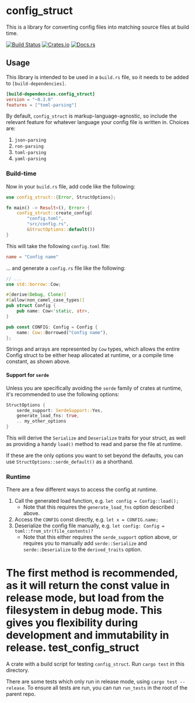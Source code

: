 config_struct
===

This is a library for converting config files into matching source files at build time.

[![Build Status](https://travis-ci.org/Mistodon/config_struct.svg?branch=master)](https://travis-ci.org/Mistodon/config_struct)
[![Crates.io](https://img.shields.io/crates/v/config_struct.svg)](https://crates.io/crates/config_struct)
[![Docs.rs](https://docs.rs/config_struct/badge.svg)](https://docs.rs/config_struct/0.3.0/config_struct/)

## Usage

This library is intended to be used in a `build.rs` file, so it needs to be added to `[build-dependencies]`.

```toml
[build-dependencies.config_struct]
version = "~0.3.0"
features = ["toml-parsing"]
```

By default, `config_struct` is markup-language-agnostic, so include the relevant feature for whatever language your config file is written in. Choices are:

1.  `json-parsing`
2.  `ron-parsing`
3.  `toml-parsing`
4.  `yaml-parsing`

### Build-time

Now in your `build.rs` file, add code like the following:

```rust
use config_struct::{Error, StructOptions};

fn main() -> Result<(), Error> {
    config_struct::create_config(
        "config.toml",
        "src/config.rs",
        &StructOptions::default())
}
```

This will take the following `config.toml` file:

```toml
name = "Config name"
```

... and generate a `config.rs` file like the following:

```rust
// ...
use std::borrow::Cow;

#[derive(Debug, Clone)]
#[allow(non_camel_case_types)]
pub struct Config {
    pub name: Cow<'static, str>,
}

pub const CONFIG: Config = Config {
    name: Cow::Borrowed("Config name"),
};
```

Strings and arrays are represented by `Cow` types, which allows the entire Config struct to be either heap allocated at runtime, or a compile time constant, as shown above.

#### Support for `serde`

Unless you are specifically avoiding the `serde` family of crates at runtime, it's recommended to use the following options:

```rust
StructOptions {
    serde_support: SerdeSupport::Yes,
    generate_load_fns: true,
    .. my_other_options
}
```

This will derive the `Serialize` and `Deserialize` traits for your struct, as well as providing a handy `load()` method to read and parse the file at runtime.

If these are the only options you want to set beyond the defaults, you can use `StructOptions::serde_default()` as a shorthand.

### Runtime

There are a few different ways to access the config at runtime.

1.  Call the generated load function, e.g. `let config = Config::load();`
    - Note that this requires the `generate_load_fns` option described above.
2.  Access the `CONFIG` const directly, e.g. `let x = CONFIG.name;`
3.  Deserialize the config file manually, e.g. `let config: Config = toml::from_str(file_contents)?`
    - Note that this either requires the `serde_support` option above, or requires you to manually add `serde::Serialize` and `serde::Deserialize` to the `derived_traits` option.

The first method is recommended, as it will return the const value in release mode, but load from the filesystem in debug mode. This gives you flexibility during development and immutability in release.
test_config_struct
===

A crate with a build script for testing `config_struct`. Run `cargo test` in this directory.

There are some tests which only run in release mode, using `cargo test --release`. To ensure all tests are run, you can run `run_tests` in the root of the parent repo.
